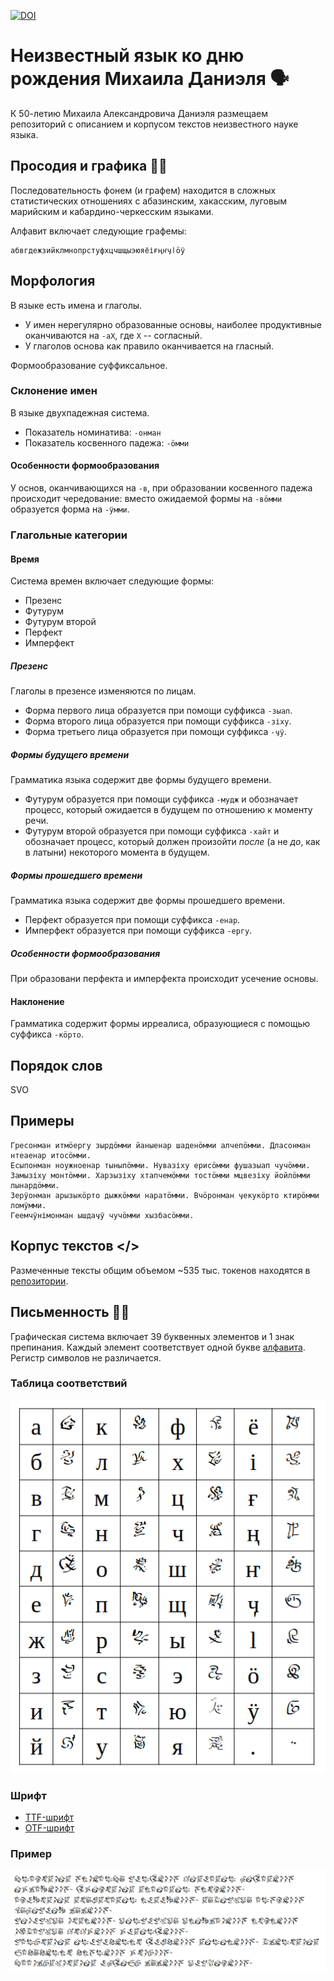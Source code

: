 [![DOI](https://zenodo.org/badge/535186140.svg)](https://zenodo.org/badge/latestdoi/535186140)

# Неизвестный язык ко дню рождения Михаила Даниэля 🗣️

К 50-летию Михаила Александровича Даниэля размещаем репозиторий с описанием и корпусом текстов неизвестного науке языка.

## Просодия и графика 💬📜

Последовательность фонем (и графем) находится в сложных статистических отношениях с абазинским, хакасским, луговым марийским и кабардино-черкесским языками.

Алфавит включает следующие графемы: 

```
абвгдежзийклмнопрстуфхцчшщыэюяёіғңҥӌӏӧӱ
```

## Морфология

В языке есть имена и глаголы.

* У имен нерегулярно образованные основы, наиболее продуктивные оканчиваются на `-аX`, где `X` -- согласный.
* У глаголов основа как правило оканчивается на гласный.

Формообразование суффиксальное.

### Склонение имен

В языке двухпадежная система.

* Показатель номинатива: `-онман`
* Показатель косвенного падежа: `-ӧмми`

#### Особенности формообразования

У основ, оканчивающихся на `-в`, при образовании косвенного падежа происходит чередование: вместо ожидаемой формы на `-вӧмми` образуется форма на `-ӱмми`.

### Глагольные категории

#### Время

Система времен включает следующие формы:

* Презенс
* Футурум
* Футурум второй
* Перфект
* Имперфект

##### Презенс

Глаголы в презенсе изменяются по лицам.

* Форма первого лица образуется при помощи суффикса `-зыап`.
* Форма второго лица образуется при помощи суффикса `-зіху`.
* Форма третьего лица образуется при помощи суффикса `-ӌӱ`.

##### Формы будущего времени

Грамматика языка содержит две формы будущего времени.

* Футурум образуется при помощи суффикса `-мудж` и обозначает процесс, который ожидается в будущем по отношению к моменту речи.
* Футурум второй образуется при помощи суффикса `-хайт` и обозначает процесс, который должен произойти *после* (а не *до*, как в латыни) некоторого момента в будущем.

##### Формы прошедшего времени

Грамматика языка содержит две формы прошедшего времени.

* Перфект образуется при помощи суффикса `-енар`.
* Имперфект образуется при помощи суффикса `-ергу`.

##### Особенности формообразования

При образовани перфекта и имперфекта происходит усечение основы.

#### Наклонение

Грамматика содержит формы ирреалиса, образующиеся с помощью суффикса `-кӧрто`.

## Порядок слов

SVO

## Примеры

```
Гресонман итмӧергу зырдӧмми йаныенар шаденӧмми алчепӧмми. Дласонман нтеаенар итосӧмми. 
Есыпонман ноужноенар тыныпӧмми. Нувазіху ерисӧмми фушазыап чучӧмми. 
Замызіху монтӧмми. Харзызіху хтапчемӧмми тостӧмми мцвезіху йойлӧмми лынардӧмми. 
Зерӱонман арызыкӧрто дыжкӧмми наратӧмми. Вчӧронман ӌекукӧрто ктирӧмми ломӱмми. 
Геемчӱнімонман ышдаӌӱ чучӧмми хызбасӧмми.
```

## Корпус текстов </>

Размеченные тексты общим объемом ~535 тыс. токенов находятся в [репозитории](https://github.com/nevmenandr/artlang-dani-el/blob/main/texts).

## Письменность ✍🏻

Графическая система включает 39 буквенных элементов и 1 знак препинания. Каждый элемент соответствует одной букве [алфавита](#просодия-и-графика). Регистр символов не различается.

### Таблица соответствий

![](graphics/table.png)

### Шрифт

* [TTF-шрифт](graphics/DanielFont-Regular.ttf)
* [OTF-шрифт](graphics/DanielFont-Regular.otf)

### Пример

![](graphics/example.png)

